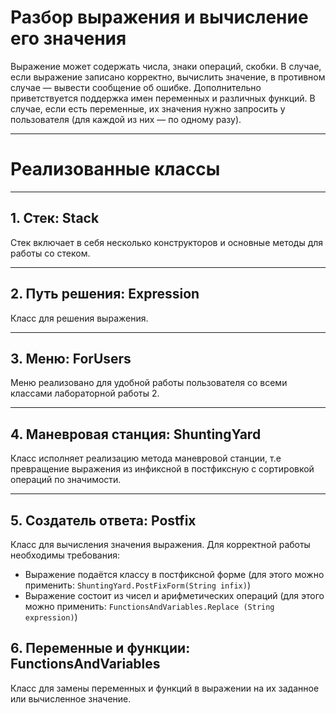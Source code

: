 # Разбор выражения и вычисление его значения
Выражение может содержать числа, знаки операций, скобки. В случае, если выражение записано корректно, вычислить значение, 
в противном случае — вывести сообщение об ошибке.
Дополнительно приветствуется поддержка имен переменных и различных функций. 
В случае, если есть переменные, их значения нужно запросить у пользователя (для каждой из них — по одному разу).

---
# Реализованные классы
----
## 1. Стек: Stack
Стек включает в себя несколько конструкторов и основные методы для работы со стеком.

---
## 2. Путь решения: Expression
Класс для решения выражения.

---
## 3. Меню: ForUsers
Меню реализовано для удобной работы пользователя со всеми классами лабораторной работы 2.

---
## 4. Маневровая станция: ShuntingYard
Класс исполняет реализацию метода маневровой станции, т.е превращение 
выражения из инфиксной в постфиксную с сортировкой операций по значимости.

---
## 5. Создатель ответа: Postfix
Класс для вычисления значения выражения. 
Для корректной работы необходимы требования:
- Выражение подаётся классу в постфиксной форме (для этого можно применить: `ShuntingYard.PostFixForm(String infix)`)
- Выражение состоит из чисел и арифметических операций (для этого можно применить: `FunctionsAndVariables.Replace (String expression)`)

## 6. Переменные и функции: FunctionsAndVariables
Класс для замены переменных и функций в выражении на их заданное или вычисленное значение.
